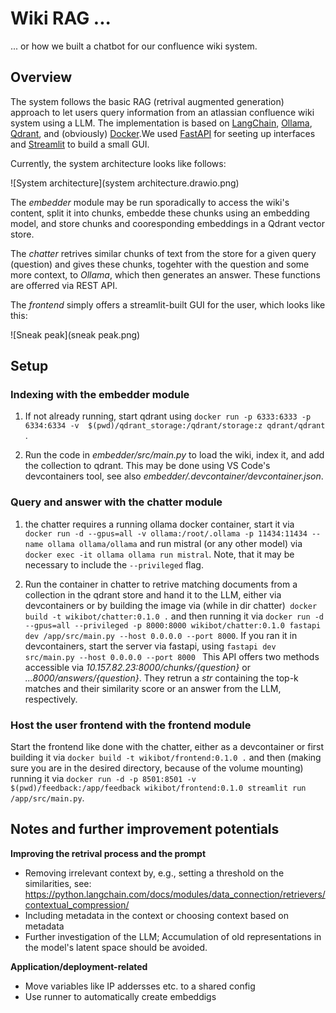 # Wiki RAG ...

... or how we built a chatbot for our confluence wiki system. 

## Overview 

The system follows the basic RAG (retrival augmented generation) approach to let users 
query information from an atlassian confluence wiki system using a LLM. The implementation
is based on [LangChain](https://www.langchain.com/), [Ollama](https://github.com/ollama/ollama), [Qdrant](https://qdrant.tech/), and (obviously) [Docker](https://www.docker.com/).We used [FastAPI](https://fastapi.tiangolo.com/) for seeting up interfaces and 
[Streamlit](https://streamlit.io/) to build a small GUI. 

Currently, the system architecture looks like follows:

![System architecture](system architecture.drawio.png)

The *embedder* module may be run sporadically to access the wiki's content, split it 
into chunks, embedde these chunks using an embedding model, and store chunks and 
cooresponding embeddings in a Qdrant vector store. 

The *chatter* retrives similar chunks of text from the store for a given query (question)
and gives these chunks, togehter with the question and some more context, to *Ollama*, which then
generates an answer. These functions are offerred via REST API. 

The *frontend* simply offers a streamlit-built GUI for the user, which looks like this:

![Sneak peak](sneak peak.png)
 
## Setup
### Indexing with the embedder module
1. If not already running, start qdrant using 
`docker run -p 6333:6333 -p 6334:6334 -v 
$(pwd)/qdrant_storage:/qdrant/storage:z qdrant/qdrant
`.

2. Run the code in *embedder/src/main.py* to load the wiki, index it, and add the collection to qdrant. 
This may be done using VS Code's devcontainers tool, see also *embedder/.devcontainer/devcontainer.json*. 

### Query and answer with the chatter module 

1. the chatter requires a running ollama docker container, start it via `
docker run -d --gpus=all -v ollama:/root/.ollama -p 11434:11434 --name ollama ollama/ollama`
and run mistral (or any other model) via `docker exec -it ollama ollama run mistral`.
Note, that it may be necessary to include the `--privileged` flag. 

2. Run the container in chatter to retrive matching documents from a collection in the qdrant store and
hand it to the LLM, either via devcontainers or by building the image via (while in dir chatter)`
docker build -t wikibot/chatter:0.1.0 .`
and then running it via `
docker run -d --gpus=all --privileged -p 8000:8000 wikibot/chatter:0.1.0 fastapi dev /app/src/main.py --host 0.0.0.0 --port 8000
`. 
If you ran it in devcontainers, start the server via fastapi, using `
fastapi dev src/main.py --host 0.0.0.0 --port 8000 
`
This API offers two methods accessible via  *10.157.82.23:8000/chunks/{question}* or 
*...8000/answers/{question}*. They retrun a *str* containing the top-k matches and their similarity score 
or an answer from the LLM, respectively.  

### Host the user frontend with the frontend module 

Start the frontend like done with the chatter, either as a devcontainer or first building it via 
`
docker build -t wikibot/frontend:0.1.0 .
` and then (making sure you are in the desired directory, because of the volume mounting) running it via
`
docker run -d -p 8501:8501 -v $(pwd)/feedback:/app/feedback wikibot/frontend:0.1.0 streamlit run /app/src/main.py
`.

## Notes and further improvement potentials  

**Improving the retrival process and the prompt**
- Removing irrelevant context by, e.g., setting a threshold on the similarities, see: https://python.langchain.com/docs/modules/data_connection/retrievers/contextual_compression/
- Including metadata in the context or choosing context based on metadata 
- Further investigation of the LLM; Accumulation of old representations in the model's latent space should be
avoided. 

**Application/deployment-related**
- Move variables like IP addersses etc. to a shared config
- Use runner to automatically create embeddigs

